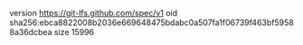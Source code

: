 version https://git-lfs.github.com/spec/v1
oid sha256:ebca8822008b2036e669648475bdabc0a507fa1f06739f463bf59588a36dcbea
size 15996
